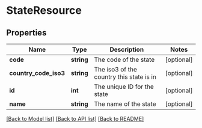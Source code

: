 # StateResource

## Properties
Name | Type | Description | Notes
------------ | ------------- | ------------- | -------------
**code** | **string** | The code of the state | [optional] 
**country_code_iso3** | **string** | The iso3 of the country this state is in | [optional] 
**id** | **int** | The unique ID for the state | [optional] 
**name** | **string** | The name of the state | [optional] 

[[Back to Model list]](../README.md#documentation-for-models) [[Back to API list]](../README.md#documentation-for-api-endpoints) [[Back to README]](../README.md)


